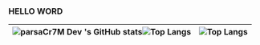 

### HELLO WORD
![ parsaCr7M Dev 's GitHub stats](https://github-readme-stats.vercel.app/api?username=parsaCr766295&theme=dark&show_icons=true)![Top Langs](https://github-readme-stats.vercel.app/api/top-langs/?username=parsaCr766295&langs_count=8) | ![Top Langs](https://github-readme-stats.vercel.app/api/top-langs/?username=parsaCr766295&layout=compact)
| ------------- | ------------- |
